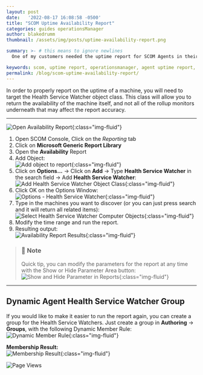 ```yaml
---
layout: post
date:   '2022-08-17 16:08:58 -0500'
title: "SCOM Uptime Availability Report"
categories: guides operationsManager
author: blakedrumm
thumbnail: /assets/img/posts/uptime-availability-report.png

summary: >- # this means to ignore newlines
  One of my customers needed the uptime report for SCOM Agents in their environment. I couldn't find any good guides so I wrote this one.

keywords: scom, uptime report, operationsmanager, agent uptime report, report uptime, scom agent uptime 
permalink: /blog/scom-uptime-availability-report/
---
```

In order to properly report on the uptime of a machine, you will need to target the Health Service Watcher object class. This class will allow you to return the availability of the machine itself, and not all of the rollup monitors underneath that may affect the report accuracy.

---

![Open Availability Report](/assets/img/posts/open-availability-report.png){:class="img-fluid"}

1. Open SCOM Console, Click on the *Reporting* tab
2. Click on **Microsoft Generic Report Library**
3. Open the **Availability** Report
4. Add Object: \
![Add object to report](/assets/img/posts/add-object-report.png){:class="img-fluid"}
5. Click on **Options...** -> Click on **Add** -> Type **Health Service Watcher** in the search field -> Add **Health Service Watcher**: \
![Add Health Service Watcher Object Class](/assets/img/posts/add-object-hsw-class.png){:class="img-fluid"}
6. Click OK on the Options Window: \
![Options - Health Service Watcher](/assets/img/posts/health-service-watcher-options.png){:class="img-fluid"}
7. Type in the machines you want to discover (or you can just press search and it will return all related items): \
![Select Health Service Watcher Computer Objects](/assets/img/posts/select-hsw-agentwatcher-objects.png){:class="img-fluid"}
8. Modify the time range and run the report.
9. Resulting output: \
![Availability Report Results](/assets/img/posts/availability-report-output.png){:class="img-fluid"}

> ### :notebook: Note
> Quick tip, you can modify the parameters for the report at any time with the Show or Hide Parameter Area button: \
> ![Show and Hide Parameter in Reports](/assets/img/posts/show-hide-parameter-area-reporting.png){:class="img-fluid"}

---

## Dynamic Agent Health Service Watcher Group

If you would like to make it easier to run the report again, you can create a group for the Health Service Watchers. Just create a group in **Authoring** -> **Groups**, with the following Dynamic Member Rule: \
![Dynamic Member Rule](/assets/img/posts/scom-agent-hsw-group.png){:class="img-fluid"}

**Membership Result:** \
![Membership Result](/assets/img/posts/all-agent-hsw-objects-group.png){:class="img-fluid"}

![Page Views](https://counter.blakedrumm.com/count/tag.svg?url=blakedrumm.com/blog/scom-uptime-availability-report/)

<!--
## Welcome to GitHub Pages

You can use the [editor on GitHub](https://github.com/blakedrumm/SCOM-Scripts-and-SQL/edit/master/docs/index.md) to maintain and preview the content for your website in Markdown files.

Whenever you commit to this repository, GitHub Pages will run [Jekyll](https://jekyllrb.com/) to rebuild the pages in your site, from the content in your Markdown files.

### Markdown

Markdown is a lightweight and easy-to-use syntax for styling your writing. It includes conventions for

```markdown
Syntax highlighted code block

# Header 1
## Header 2
### Header 3

- Bulleted
- List

1. Numbered
2. List

**Bold** and _Italic_ and `Code` text

[Link](url) and ![Image](src)
```

For more details see [GitHub Flavored Markdown](https://guides.github.com/features/mastering-markdown/).

### Jekyll Themes

Your Pages site will use the layout and styles from the Jekyll theme you have selected in your [repository settings](https://github.com/blakedrumm/SCOM-Scripts-and-SQL/settings/pages). The name of this theme is saved in the Jekyll `_config.yml` configuration file.

### Support or Contact

Having trouble with Pages? Check out our [documentation](https://docs.github.com/categories/github-pages-basics/) or [contact support](https://support.github.com/contact) and we’ll help you sort it out.

Tip:
To add auto-size pictures:
![/assets/img/posts/example.jpg](/assets/img/posts/example.jpg){:class="img-fluid"}
-->
